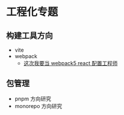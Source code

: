 # 工程化专题

## 构建工具方向
- vite 
- webpack
    - [这次我要当 webpack5 react 配置工程师](https://juejin.cn/post/7187973541675925562)



## 包管理
- pnpm 方向研究
- monorepo 方向研究



